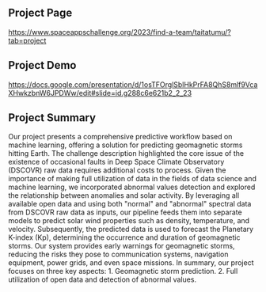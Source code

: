 ## Project Page
https://www.spaceappschallenge.org/2023/find-a-team/taitatumu/?tab=project

## Project Demo
https://docs.google.com/presentation/d/1osTFOrglSblHkPrFA8QhS8mlf9VcaXHwkzbnW6JPDWw/edit#slide=id.g288c6e621b2_2_23

## Project Summary
Our project presents a comprehensive predictive workflow based on machine learning, offering a solution for predicting geomagnetic storms hitting Earth. The challenge description highlighted the core issue of the existence of occasional faults in Deep Space Climate Observatory (DSCOVR) raw data requires additional costs to process. Given the importance of making full utilization of data in the fields of data science and machine learning, we incorporated abnormal values detection and explored the relationship between anomalies and solar activity. By leveraging all available open data and using both "normal" and "abnormal" spectral data from DSCOVR raw data as inputs, our pipeline feeds them into separate models to predict solar wind properties such as density, temperature, and velocity. Subsequently, the predicted data is used to forecast the Planetary K-index (Kp), determining the occurrence and duration of geomagnetic storms. Our system provides early warnings for geomagnetic storms, reducing the risks they pose to communication systems, navigation equipment, power grids, and even space missions. In summary, our project focuses on three key aspects: 1. Geomagnetic storm prediction. 2. Full utilization of open data and detection of abnormal values.
